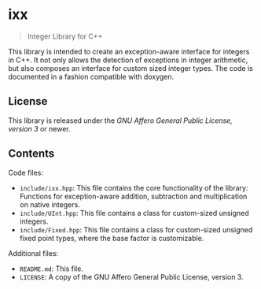 # ixx

> Integer Library for C++

This library is intended to create an exception-aware interface for integers in C++. It not only allows the detection of exceptions in integer arithmetic, but also composes an interface for custom sized integer types. The code is documented in a fashion compatible with doxygen.

## License

This library is released under the *GNU Affero General Public License, version 3* or newer.

## Contents

Code files:

 * `include/ixx.hpp`: This file contains the core functionality of the library: Functions for exception-aware addition, subtraction and multiplication on native integers.
 * `include/UInt.hpp`: This file contains a class for custom-sized unsigned integers.
 * `include/Fixed.hpp`: This file contains a class for custom-sized unsigned fixed point types, where the base factor is customizable.

Additional files:

 * `README.md`: This file.
 * `LICENSE`: A copy of the GNU Affero General Public License, version 3.